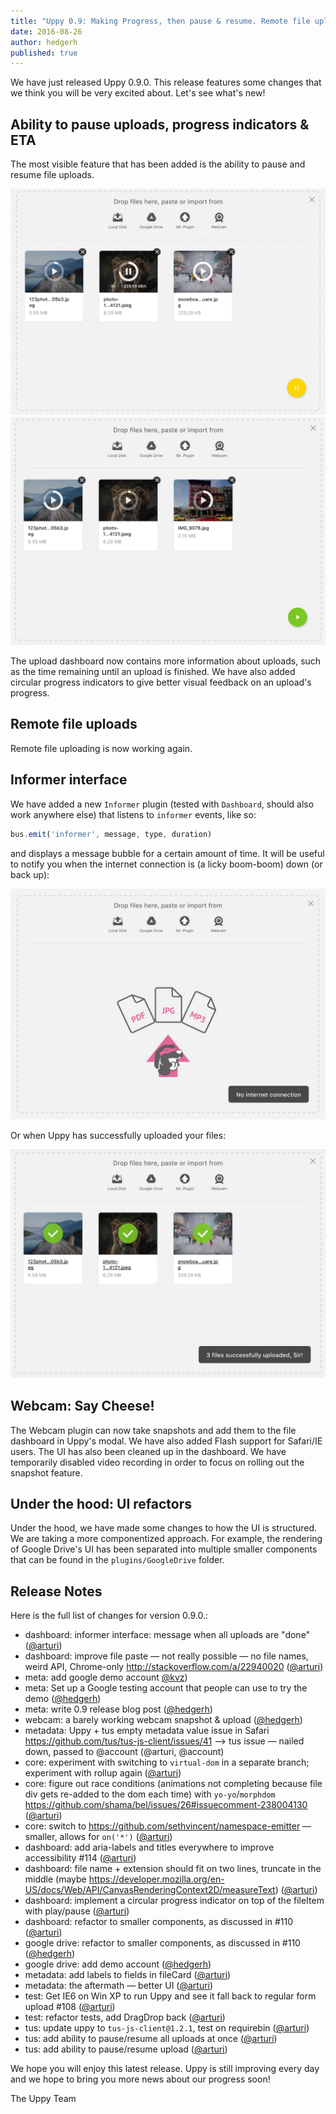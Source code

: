 ```yaml
---
title: "Uppy 0.9: Making Progress, then pause & resume. Remote file uploads, Informer."
date: 2016-08-26
author: hedgerh
published: true
---
```


We have just released Uppy 0.9.0. This release features some changes that we think you will be very excited about.  Let's see what's new!

<!-- more -->

## Ability to pause uploads, progress indicators & ETA

The most visible feature that has been added is the ability to pause and resume file uploads.

<img alt="dashboard UI with paused uploads" src="/images/blog/0.9/upload-pause.jpg" class="border">

<img alt="dashboard UI with files uploading and a pause all button" src="/images/blog/0.9/upload-resume.jpg" class="border">

The upload dashboard now contains more information about uploads, such as the time remaining until an upload is finished. We have also added circular progress indicators to give better visual feedback on an upload's progress.

## Remote file uploads

Remote file uploading is now working again.

## Informer interface

We have added a new `Informer` plugin (tested with `Dashboard`, should also work anywhere else) that listens to `informer` events, like so:

```javascript
bus.emit('informer', message, type, duration)
```

and displays a message bubble for a certain amount of time. It will be useful to notify you when the internet connection is (a licky boom-boom) down (or back up):

<img alt="info: no connection" src="/images/blog/0.9/info-no-connection.jpg" class="border">

Or when Uppy has successfully uploaded your files:

<img alt="info: upload successful" src="/images/blog/0.9/info-upload-success.jpg" class="border">

## Webcam: Say Cheese!

The Webcam plugin can now take snapshots and add them to the file dashboard in Uppy's modal.  We have also added Flash support for Safari/IE users.  The UI has also been cleaned up in the dashboard.  We have temporarily disabled video recording in order to focus on rolling out the snapshot feature.

## Under the hood: UI refactors
Under the hood, we have made some changes to how the UI is structured.  We are taking a more componentized approach.  For example, the rendering of Google Drive's UI has been separated into multiple smaller components that can be found in the `plugins/GoogleDrive` folder.

## Release Notes

Here is the full list of changes for version 0.9.0.:

*   dashboard: informer interface: message when all uploads are "done" ([@arturi](https://github.com/arturi))
*   dashboard: improve file paste — not really possible — no file names, weird API, Chrome-only <http://stackoverflow.com/a/22940020> ([@arturi](https://github.com/arturi))
*   meta: add google demo account [@kvz](https://github.com/kvz))
*   meta: Set up a Google testing account that people can use to try the demo ([@hedgerh](https://github.com/hedgerh))
*   meta: write 0.9 release blog post ([@hedgerh](https://github.com/hedgerh))
*   webcam: a barely working webcam snapshot & upload ([@hedgerh](https://github.com/hedgerh))
*   metadata: Uppy + tus empty metadata value issue in Safari <https://github.com/tus/tus-js-client/issues/41> --> tus issue — nailed down, passed to @account (@arturi, @account)
*   core: experiment with switching to `virtual-dom` in a separate branch; experiment with rollup again ([@arturi](https://github.com/arturi))
*   core: figure out race conditions (animations not completing because file div gets re-added to the dom each time) with `yo-yo`/`morphdom` <https://github.com/shama/bel/issues/26#issuecomment-238004130> ([@arturi](https://github.com/arturi))
*   core: switch to <https://github.com/sethvincent/namespace-emitter> — smaller, allows for `on('*')` ([@arturi](https://github.com/arturi))
*   dashboard: add aria-labels and titles everywhere to improve accessibility #114 ([@arturi](https://github.com/arturi))
*   dashboard: file name + extension should fit on two lines, truncate in the middle (maybe <https://developer.mozilla.org/en-US/docs/Web/API/CanvasRenderingContext2D/measureText>) ([@arturi](https://github.com/arturi))
*   dashboard: implement a circular progress indicator on top of the fileItem with play/pause ([@arturi](https://github.com/arturi))
*   dashboard: refactor to smaller components, as discussed in #110 ([@arturi](https://github.com/arturi))
*   google drive: refactor to smaller components, as discussed in #110 ([@hedgerh](https://github.com/hedgerh))
*   google drive: add demo account ([@hedgerh](https://github.com/hedgerh))
*   metadata: add labels to fields in fileCard ([@arturi](https://github.com/arturi))
*   metadata: the aftermath — better UI ([@arturi](https://github.com/arturi))
*   test: Get IE6 on Win XP to run Uppy and see it fall back to regular form upload #108 ([@arturi](https://github.com/arturi))
*   test: refactor tests, add DragDrop back ([@arturi](https://github.com/arturi))
*   tus: update uppy to `tus-js-client@1.2.1`, test on requirebin ([@arturi](https://github.com/arturi))
*   tus: add ability to pause/resume all uploads at once ([@arturi](https://github.com/arturi))
*   tus: add ability to pause/resume upload ([@arturi](https://github.com/arturi))

We hope you will enjoy this latest release. Uppy is still improving every day and we hope to bring you more news about our progress soon!

The Uppy Team
